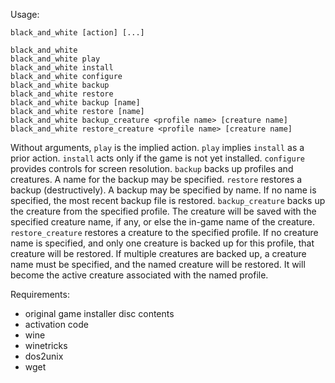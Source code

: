 Usage:

  ```
  black_and_white [action] [...]

  black_and_white
  black_and_white play
  black_and_white install
  black_and_white configure
  black_and_white backup
  black_and_white restore
  black_and_white backup [name]
  black_and_white restore [name]
  black_and_white backup_creature <profile name> [creature name]
  black_and_white restore_creature <profile name> [creature name]
  ```

Without arguments, `play` is the implied action.  `play` implies `install` as a
prior action.  `install` acts only if the game is not yet installed.
`configure` provides controls for screen resolution.  `backup` backs up
profiles and creatures.  A name for the backup may be specified.  `restore`
restores a backup (destructively).  A backup may be specified by name.  If no
name is specified, the most recent backup file is restored.  `backup_creature`
backs up the creature from the specified profile.  The creature will be saved
with the specified creature name, if any, or else the in-game name of the
creature.  `restore_creature` restores a creature to the specified profile.  If
no creature name is specified, and only one creature is backed up for this
profile, that creature will be restored.  If multiple creatures are backed up,
a creature name must be specified, and the named creature will be restored.  It
will become the active creature associated with the named profile.

Requirements:
  * original game installer disc contents
  * activation code
  * wine
  * winetricks
  * dos2unix
  * wget

